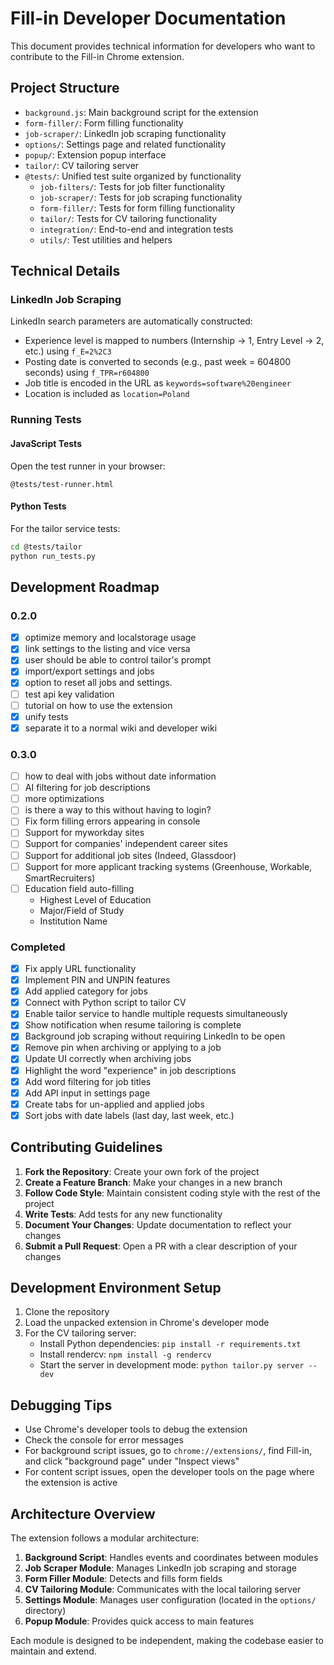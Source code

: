 # Fill-in Developer Documentation

This document provides technical information for developers who want to contribute to the Fill-in Chrome extension.

## Project Structure

- `background.js`: Main background script for the extension
- `form-filler/`: Form filling functionality
- `job-scraper/`: LinkedIn job scraping functionality
- `options/`: Settings page and related functionality
- `popup/`: Extension popup interface
- `tailor/`: CV tailoring server
- `@tests/`: Unified test suite organized by functionality
  - `job-filters/`: Tests for job filter functionality
  - `job-scraper/`: Tests for job scraping functionality
  - `form-filler/`: Tests for form filling functionality
  - `tailor/`: Tests for CV tailoring functionality
  - `integration/`: End-to-end and integration tests
  - `utils/`: Test utilities and helpers

## Technical Details

### LinkedIn Job Scraping

LinkedIn search parameters are automatically constructed:
- Experience level is mapped to numbers (Internship -> 1, Entry Level -> 2, etc.) using `f_E=2%2C3`
- Posting date is converted to seconds (e.g., past week = 604800 seconds) using `f_TPR=r604800`
- Job title is encoded in the URL as `keywords=software%20engineer`
- Location is included as `location=Poland`

### Running Tests

#### JavaScript Tests
Open the test runner in your browser:
```
@tests/test-runner.html
```

#### Python Tests
For the tailor service tests:
```bash
cd @tests/tailor
python run_tests.py
```

## Development Roadmap

### 0.2.0
- [x] optimize memory and localstorage usage
- [x] link settings to the listing and vice versa
- [x] user should be able to control tailor's prompt
- [x] import/export settings and jobs
- [x] option to reset all jobs and settings.
- [ ] test api key validation
- [ ] tutorial on how to use the extension
- [x] unify tests
- [x] separate it to a normal wiki and developer wiki

### 0.3.0
- [ ] how to deal with jobs without date information
- [ ] AI filtering for job descriptions
- [ ] more optimizations
- [ ] is there a way to this without having to login?
- [ ] Fix form filling errors appearing in console
- [ ] Support for myworkday sites
- [ ] Support for companies' independent career sites
- [ ] Support for additional job sites (Indeed, Glassdoor)
- [ ] Support for more applicant tracking systems (Greenhouse, Workable, SmartRecruiters)
- [ ] Education field auto-filling
  - Highest Level of Education
  - Major/Field of Study
  - Institution Name

### Completed
- [x] Fix apply URL functionality
- [x] Implement PIN and UNPIN features
- [x] Add applied category for jobs
- [x] Connect with Python script to tailor CV
- [x] Enable tailor service to handle multiple requests simultaneously
- [x] Show notification when resume tailoring is complete
- [x] Background job scraping without requiring LinkedIn to be open
- [x] Remove pin when archiving or applying to a job
- [x] Update UI correctly when archiving jobs
- [x] Highlight the word "experience" in job descriptions
- [x] Add word filtering for job titles
- [x] Add API input in settings page
- [x] Create tabs for un-applied and applied jobs
- [x] Sort jobs with date labels (last day, last week, etc.)

## Contributing Guidelines

1. **Fork the Repository**: Create your own fork of the project
2. **Create a Feature Branch**: Make your changes in a new branch
3. **Follow Code Style**: Maintain consistent coding style with the rest of the project
4. **Write Tests**: Add tests for any new functionality
5. **Document Your Changes**: Update documentation to reflect your changes
6. **Submit a Pull Request**: Open a PR with a clear description of your changes

## Development Environment Setup

1. Clone the repository
2. Load the unpacked extension in Chrome's developer mode
3. For the CV tailoring server:
   - Install Python dependencies: `pip install -r requirements.txt`
   - Install rendercv: `npm install -g rendercv`
   - Start the server in development mode: `python tailor.py server --dev`

## Debugging Tips

- Use Chrome's developer tools to debug the extension
- Check the console for error messages
- For background script issues, go to `chrome://extensions/`, find Fill-in, and click "background page" under "Inspect views"
- For content script issues, open the developer tools on the page where the extension is active

## Architecture Overview

The extension follows a modular architecture:

1. **Background Script**: Handles events and coordinates between modules
2. **Job Scraper Module**: Manages LinkedIn job scraping and storage
3. **Form Filler Module**: Detects and fills form fields
4. **CV Tailoring Module**: Communicates with the local tailoring server
5. **Settings Module**: Manages user configuration (located in the `options/` directory)
6. **Popup Module**: Provides quick access to main features

Each module is designed to be independent, making the codebase easier to maintain and extend.
